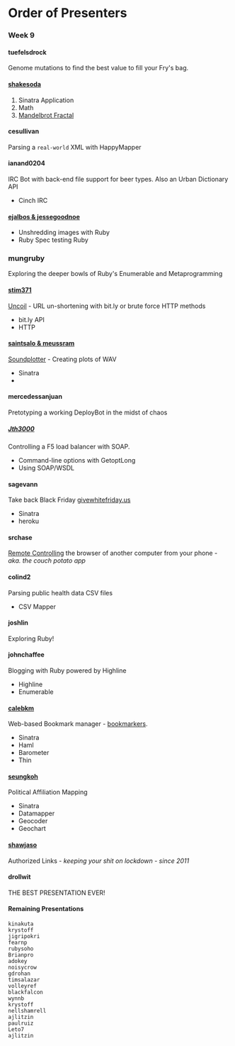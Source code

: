 # Order of Presenters

### Week 9

#### tuefelsdrock

Genome mutations to find the best value to fill your Fry's bag.

#### [shakesoda](http://github.com/shakesoda/week-07-colby)

1. Sinatra Application
2. Math
3. [Mandelbrot Fractal](http://github.com/shakesoda/week-07-colby)

#### cesullivan

Parsing a `real-world` XML with HappyMapper

#### ianand0204

IRC Bot with back-end file support for beer types. Also an Urban Dictionary API

* Cinch IRC

#### [ejalbos & jessegoodnoe](https://github.com/ejalbos/project-ruby-spec)
 
* Unshredding images with Ruby
* Ruby Spec testing Ruby

### mungruby

Exploring the deeper bowls of Ruby's Enumerable and Metaprogramming 

#### [stim371](https://github.com/stim371/uncoil)

[Uncoil](http://www.uncoil.me/) - URL un-shortening with bit.ly or brute force HTTP methods

* bit.ly API
* HTTP

#### [saintsalo & meussram](https://github.com/meussram/wav)

[Soundplotter](https://github.com/meussram/wav) - Creating plots of WAV

* Sinatra
* 

#### mercedessanjuan

Pretotyping a working DeployBot in the midst of chaos

##### [Jth3000](https://github.com/Jth3000/f5-icontrol-10.2.0.2)

Controlling a F5 load balancer with SOAP.

* Command-line options with GetoptLong
* Using SOAP/WSDL

#### sagevann

Take back Black Friday [givewhitefriday.us](http://givewhitefriday.us)

* Sinatra
* heroku

#### srchase

[Remote Controlling](https://github.com/srchase/sinatra-browser-remote) the browser of another computer from your phone - *aka. the couch potato app*

#### colind2

Parsing public health data CSV files

* CSV Mapper

#### joshlin

Exploring Ruby!

#### johnchaffee

Blogging with Ruby powered by Highline

* Highline
* Enumerable

#### [calebkm](https://github.com/calebkm/bookmarkers)

Web-based Bookmark manager - [bookmarkers](https://github.com/calebkm/bookmarkers).

* Sinatra
* Haml
* Barometer
* Thin

#### [seungkoh](https://github.com/seungkoh/us_heat_map)

Political Affiliation Mapping

* Sinatra
* Datamapper
* Geocoder
* Geochart

#### [shawjaso](https://github.com/shawjaso/shawjaso-fall-project)

Authorized Links - *keeping your shit on lockdown - since 2011*

#### drollwit

THE BEST PRESENTATION EVER!

#### Remaining Presentations
    
    kinakuta
    krystoff
    jigripokri
    fearnp
    rubysoho
    Brianpro
    adokey
    noisycrow
    gdrohan
    timsalazar
    volleyref
    blackfalcon
    wynnb
    krystoff
    nellshamrell
    ajlitzin
    paulruiz
    Leto7
    ajlitzin